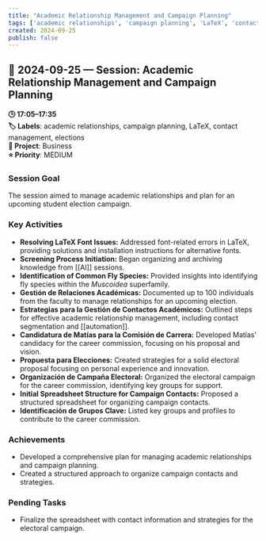```yaml
---
title: "Academic Relationship Management and Campaign Planning"
tags: ['academic relationships', 'campaign planning', 'LaTeX', 'contact management', 'elections']
created: 2024-09-25
publish: false
---
```


## 📅 2024-09-25 — Session: Academic Relationship Management and Campaign Planning

**🕒 17:05–17:35**  
**🏷️ Labels**: academic relationships, campaign planning, LaTeX, contact management, elections  
**📂 Project**: Business  
**⭐ Priority**: MEDIUM  


### Session Goal
The session aimed to manage academic relationships and plan for an upcoming student election campaign.

### Key Activities
- **Resolving LaTeX Font Issues:** Addressed font-related errors in LaTeX, providing solutions and installation instructions for alternative fonts.
- **Screening Process Initiation:** Began organizing and archiving knowledge from [[AI]] sessions.
- **Identification of Common Fly Species:** Provided insights into identifying fly species within the *Muscoidea* superfamily.
- **Gestión de Relaciones Académicas:** Documented up to 100 individuals from the faculty to manage relationships for an upcoming election.
- **Estrategias para la Gestión de Contactos Académicos:** Outlined steps for effective academic relationship management, including contact segmentation and [[automation]].
- **Candidatura de Matías para la Comisión de Carrera:** Developed Matías' candidacy for the career commission, focusing on his proposal and vision.
- **Propuesta para Elecciones:** Created strategies for a solid electoral proposal focusing on personal experience and innovation.
- **Organización de Campaña Electoral:** Organized the electoral campaign for the career commission, identifying key groups for support.
- **Initial Spreadsheet Structure for Campaign Contacts:** Proposed a structured spreadsheet for organizing campaign contacts.
- **Identificación de Grupos Clave:** Listed key groups and profiles to contribute to the career commission.

### Achievements
- Developed a comprehensive plan for managing academic relationships and campaign planning.
- Created a structured approach to organize campaign contacts and strategies.

### Pending Tasks
- Finalize the spreadsheet with contact information and strategies for the electoral campaign.
